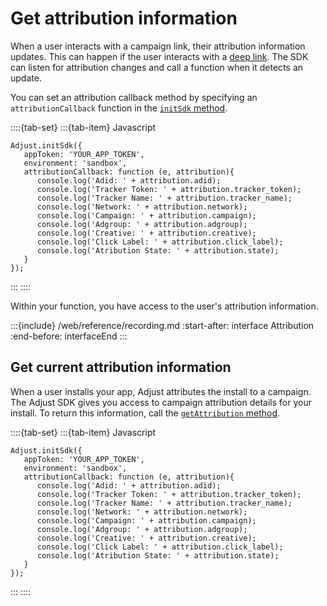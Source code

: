 # Get attribution information

When a user interacts with a campaign link, their attribution information updates. This can happen if the user interacts with a [deep link](https://help.adjust.com/en/article/deep-links). The SDK can listen for attribution changes and call a function when it detects an update.

You can set an attribution callback method by specifying an `attributionCallback` function in the [`initSdk` method](web-initSdk-invocation).

::::{tab-set}
:::{tab-item} Javascript
```{code-block} js
Adjust.initSdk({
   appToken: 'YOUR_APP_TOKEN',
   environment: 'sandbox',
   attributionCallback: function (e, attribution){
      console.log('Adid: ' + attribution.adid);
      console.log('Tracker Token: ' + attribution.tracker_token);
      console.log('Tracker Name: ' + attribution.tracker_name);
      console.log('Network: ' + attribution.network);
      console.log('Campaign: ' + attribution.campaign);
      console.log('Adgroup: ' + attribution.adgroup);
      console.log('Creative: ' + attribution.creative);
      console.log('Click Label: ' + attribution.click_label);
      console.log('Atribution State: ' + attribution.state);
   }
});
```
:::
::::

Within your function, you have access to the user's attribution information.

:::{include} /web/reference/recording.md
:start-after: interface Attribution
:end-before: interfaceEnd
:::

## Get current attribution information

When a user installs your app, Adjust attributes the install to a campaign. The Adjust SDK gives you access to campaign attribution details for your install. To return this information, call the [`getAttribution` method](web-getAttribution-invocation).

::::{tab-set}
:::{tab-item} Javascript
```{code-block} js
Adjust.initSdk({
   appToken: 'YOUR_APP_TOKEN',
   environment: 'sandbox',
   attributionCallback: function (e, attribution){
      console.log('Adid: ' + attribution.adid);
      console.log('Tracker Token: ' + attribution.tracker_token);
      console.log('Tracker Name: ' + attribution.tracker_name);
      console.log('Network: ' + attribution.network);
      console.log('Campaign: ' + attribution.campaign);
      console.log('Adgroup: ' + attribution.adgroup);
      console.log('Creative: ' + attribution.creative);
      console.log('Click Label: ' + attribution.click_label);
      console.log('Atribution State: ' + attribution.state);
   }
});
```
:::
::::
